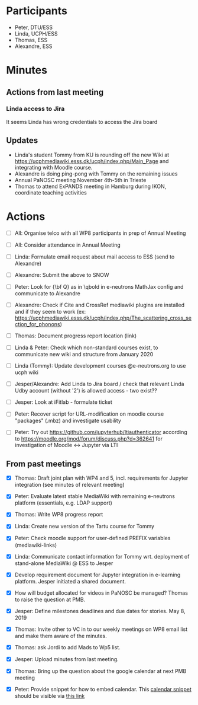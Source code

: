 
# Participants

* Peter, DTU/ESS
* Linda, UCPH/ESS
* Thomas, ESS
* Alexandre, ESS

# Minutes

## Actions from last meeting

### Linda access to Jira
It seems Linda has wrong credentials to access the Jira board 

## Updates
* Linda's student Tommy from KU is rounding off the new Wiki at https://ucphmediawiki.esss.dk/ucph/index.php/Main_Page and integrating with Moodle course.
* Alexandre is doing ping-pong with Tommy on the remaining issues
* Annual PaNOSC meeting November 4th-5th in Trieste
* Thomas to attend ExPANDS meeting in Hamburg during IKON, coordinate teaching activities

# Actions
- [ ] All: Organise telco with all WP8 participants in prep of Annual Meeting
- [ ] All: Consider attendance in Annual Meeting
- [ ] Linda: Formulate email request about mail access to ESS (send to Alexandre)
- [ ] Alexandre: Submit the above to SNOW
- [ ] Peter: Look for {\bf Q} as in \qbold in e-neutrons MathJax config and communicate to Alexandre
- [ ] Alexandre: Check if Cite and CrossRef mediawiki plugins are installed and if they seem to work (ex: https://ucphmediawiki.esss.dk/ucph/index.php/The_scattering_cross_section_for_phonons)
- [ ] Thomas: Document progress report location (link)
- [ ] Linda & Peter: Check which non-standard courses exist, to communicate new wiki and structure from January 2020
- [ ] Linda (Tommy): Update development courses @e-neutrons.org to use ucph wiki
- [ ] Jesper/Alexandre: Add Linda to Jira board / check that relevant Linda Udby account (without '2') is allowed access - two exist??
- [ ] Jesper: Look at iFitlab - formulate ticket
- [ ] Peter: Recover script for URL-modification on moodle course "packages" (.mbz) and investigate usability
- [ ] Peter: Try out https://github.com/jupyterhub/ltiauthenticator according to https://moodle.org/mod/forum/discuss.php?d=362641 for investigation of Moodle <-> Jupyter via LTI


## From past meetings
- [X] Thomas: Draft joint plan with WP4 and 5, incl. requirements for Jupyter integration (see minutes of relevant meeting)
- [X] Peter: Evaluate latest stable MediaWiki with remaining e-neutrons platform (essentials, e.g. LDAP support)
- [X] Thomas: Write WP8 progress report
- [x] Linda: Create new version of the Tartu course for Tommy
- [x] Peter: Check moodle support for user-defined PREFIX variables (mediawiki-links)
- [x] Linda: Communicate contact information for Tommy wrt. deployment of stand-alone MediaWiki @ ESS to Jesper
- [x] Develop requirement document for Jupyter integration in e-learning platform. Jesper initiated a shared document.
- [x] How will budget allocated for videos in PaNOSC be managed? Thomas to raise the question at PMB.    
- [x] Jesper: Define milestones deadlines and due dates for stories. May 8, 2019
- [x] Thomas: Invite other to VC in to our weekly meetings on WP8 email list and make them aware of the minutes.
- [x] Thomas: ask Jordi to add Mads to Wp5 list.
- [x] Jesper: Upload minutes from last meeting.
- [x] Thomas: Bring up the question about the google calendar at next PMB meeting
- [x] Peter: Provide snippet for how to embed calendar.
        This [calendar snippet](snippets/PaNOSC-Calendar.html) should be visible via [this link](http://htmlpreview.github.io/?https://github.com/panosc-eu/panosc/blob/master/Work%20Packages/WP8%20User%20Training/MeetingMinutes/snippets/PaNOSC-Calendar.html)

